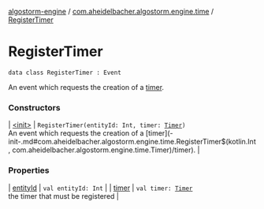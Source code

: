 [algostorm-engine](../../index.md) / [com.aheidelbacher.algostorm.engine.time](../index.md) / [RegisterTimer](.)

# RegisterTimer

`data class RegisterTimer : Event`

An event which requests the creation of a [timer](timer.md).

### Constructors

| [&lt;init&gt;](-init-.md) | `RegisterTimer(entityId: Int, timer: `[`Timer`](../-timer/index.md)`)`<br>An event which requests the creation of a [timer](-init-.md#com.aheidelbacher.algostorm.engine.time.RegisterTimer$<init>(kotlin.Int, com.aheidelbacher.algostorm.engine.time.Timer)/timer). |

### Properties

| [entityId](entity-id.md) | `val entityId: Int` |
| [timer](timer.md) | `val timer: `[`Timer`](../-timer/index.md)<br>the timer that must be registered |

